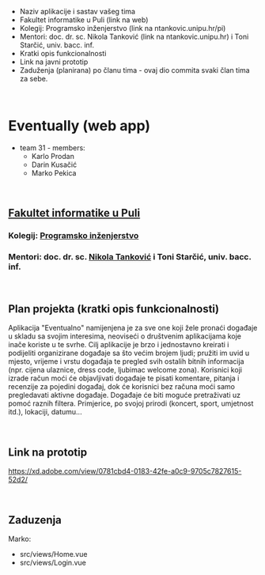 - Naziv aplikacije i sastav vašeg tima
- Fakultet informatike u Puli (link na web)
- Kolegij: Programsko inženjerstvo (link na ntankovic.unipu.hr/pi)
- Mentori: doc. dr. sc. Nikola Tanković (link na ntankovic.unipu.hr) i Toni Starčić, univ. bacc. inf.
- Kratki opis funkcionalnosti
- Link na javni prototip
- Zaduženja (planirana) po članu tima - ovaj dio commita svaki član tima za sebe.

<br>

# Eventually (web app)
- team 31 - members:
   - Karlo Prodan
   - Darin Kusačić
   - Marko Pekica

<br>

## [Fakultet informatike u Puli](https://fipu.unipu.hr/fipu) 

### Kolegij: [Programsko inženjerstvo](ntankovic.unipu.hr/pi)

### Mentori: doc. dr. sc. [Nikola Tanković](ntankovic.unipu.hr) i Toni Starčić, univ. bacc. inf.

<br>

## Plan projekta (kratki opis funkcionalnosti)

Aplikacija "Eventualno" namijenjena je za sve one koji žele pronaći događaje u skladu sa svojim interesima, neoviseći o društvenim aplikacijama koje inače koriste u te svrhe.
Cilj aplikacije je brzo i jednostavno kreirati i podijeliti organizirane događaje sa što većim brojem ljudi; pružiti im uvid u mjesto, vrijeme i vrstu događaja te pregled svih ostalih bitnih informacija (npr. cijena ulaznice, dress code, ljubimac welcome zona).
Korisnici koji izrade račun moći će objavljivati događaje te pisati komentare, pitanja i recenzije za pojedini događaj, dok će korisnici bez računa moći samo pregledavati aktivne događaje.
Događaje će biti moguće pretraživati uz pomoć raznih filtera. Primjerice, po svojoj prirodi (koncert, sport, umjetnost itd.), lokaciji, datumu...

<br>

## Link na prototip

https://xd.adobe.com/view/0781cbd4-0183-42fe-a0c9-9705c7827615-52d2/

<br>

## Zaduzenja

Marko:
- src/views/Home.vue
- src/views/Login.vue